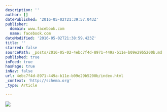 ```yaml
---
description: ''
author: []
datePublished: '2016-05-02T21:39:57.043Z'
publisher:
  domain: www.facebook.com
  name: facebook.com
dateModified: '2016-05-02T21:38:59.423Z'
title: ''
starred: false
sourcePath: _posts/2016-05-02-4ebc7f4d-8971-449a-b11e-b09e29b5200b.md
published: true
inFeed: true
hasPage: true
inNav: false
url: 4ebc7f4d-8971-449a-b11e-b09e29b5200b/index.html
_context: 'http://schema.org'
_type: Article

---
```

![](https://scontent-mia1-1.xx.fbcdn.net/v/t1.0-9/940928_1017060271681331_3186327426935538182_n.jpg?oh=f1ef6995fd7899f30a90bdb12a468d6a&oe=579D847D)